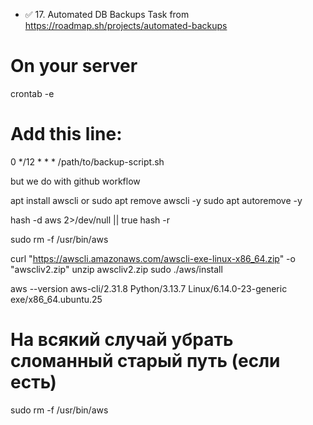 - ✅ 17. Automated DB Backups Task from https://roadmap.sh/projects/automated-backups



# On your server
crontab -e

# Add this line:
0 */12 * * * /path/to/backup-script.sh

but we do with github workflow

apt install awscli
or 
sudo apt remove awscli -y
sudo apt autoremove -y

hash -d aws 2>/dev/null || true
hash -r

sudo rm -f /usr/bin/aws


curl "https://awscli.amazonaws.com/awscli-exe-linux-x86_64.zip" -o "awscliv2.zip"
unzip awscliv2.zip
sudo ./aws/install

aws --version
aws-cli/2.31.8 Python/3.13.7 Linux/6.14.0-23-generic exe/x86_64.ubuntu.25



# На всякий случай убрать сломанный старый путь (если есть)
sudo rm -f /usr/bin/aws
